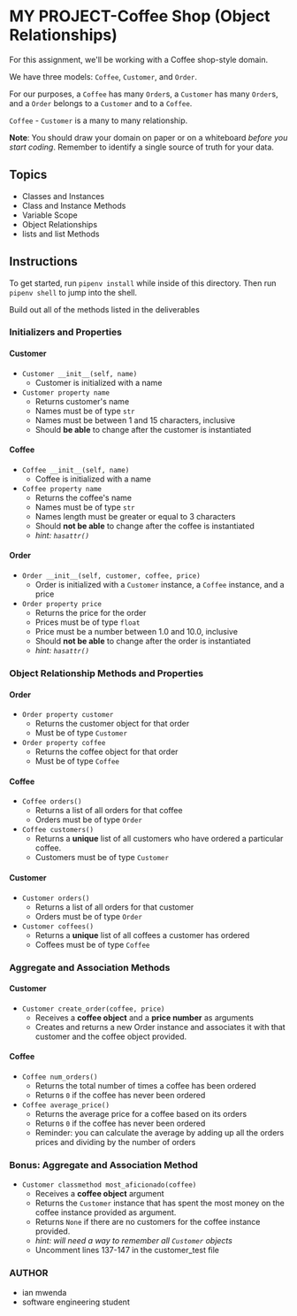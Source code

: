 # MY PROJECT-Coffee Shop (Object Relationships)

For this assignment, we'll be working with a Coffee shop-style domain.

We have three models: `Coffee`, `Customer`, and `Order`.

For our purposes, a `Coffee` has many `Order`s, a `Customer` has many `Order`s,
and a `Order` belongs to a `Customer` and to a `Coffee`.

`Coffee` - `Customer` is a many to many relationship.

**Note**: You should draw your domain on paper or on a whiteboard _before you
start coding_. Remember to identify a single source of truth for your data.

## Topics

- Classes and Instances
- Class and Instance Methods
- Variable Scope
- Object Relationships
- lists and list Methods

## Instructions

To get started, run `pipenv install` while inside of this directory. Then run
`pipenv shell` to jump into the shell.

Build out all of the methods listed in the deliverables

### Initializers and Properties

#### Customer

- `Customer __init__(self, name)`
  - Customer is initialized with a name
- `Customer property name`
  - Returns customer's name
  - Names must be of type `str`
  - Names must be between 1 and 15 characters, inclusive
  - Should **be able** to change after the customer is instantiated

#### Coffee

- `Coffee __init__(self, name)`
  - Coffee is initialized with a name
- `Coffee property name`
  - Returns the coffee's name
  - Names must be of type `str`
  - Names length must be greater or equal to 3 characters
  - Should **not be able** to change after the coffee is instantiated
  - _hint: `hasattr()`_

#### Order

- `Order __init__(self, customer, coffee, price)`
  - Order is initialized with a `Customer` instance, a `Coffee` instance, and a
    price
- `Order property price`
  - Returns the price for the order
  - Prices must be of type `float`
  - Price must be a number between 1.0 and 10.0, inclusive
  - Should **not be able** to change after the order is instantiated
  - _hint: `hasattr()`_

### Object Relationship Methods and Properties

#### Order

- `Order property customer`
  - Returns the customer object for that order
  - Must be of type `Customer`
- `Order property coffee`
  - Returns the coffee object for that order
  - Must be of type `Coffee`

#### Coffee

- `Coffee orders()`
  - Returns a list of all orders for that coffee
  - Orders must be of type `Order`
- `Coffee customers()`
  - Returns a **unique** list of all customers who have ordered a particular
    coffee.
  - Customers must be of type `Customer`

#### Customer

- `Customer orders()`
  - Returns a list of all orders for that customer
  - Orders must be of type `Order`
- `Customer coffees()`
  - Returns a **unique** list of all coffees a customer has ordered
  - Coffees must be of type `Coffee`

### Aggregate and Association Methods

#### Customer

- `Customer create_order(coffee, price)`
  - Receives a **coffee object** and a **price number** as arguments
  - Creates and returns a new Order instance and associates it with that
    customer and the coffee object provided.

#### Coffee

- `Coffee num_orders()`
  - Returns the total number of times a coffee has been ordered
  - Returns `0` if the coffee has never been ordered
- `Coffee average_price()`
  - Returns the average price for a coffee based on its orders
  - Returns `0` if the coffee has never been ordered
  - Reminder: you can calculate the average by adding up all the orders prices
    and dividing by the number of orders

### Bonus: Aggregate and Association Method

- `Customer classmethod most_aficionado(coffee)`
  - Receives a **coffee object** argument
  - Returns the `Customer` instance that has spent the most money on the coffee
    instance provided as argument.
  - Returns `None` if there are no customers for the coffee instance provided.
  - _hint: will need a way to remember all `Customer` objects_
  - Uncomment lines 137-147 in the customer_test file

### AUTHOR
- ian mwenda
- software engineering student

